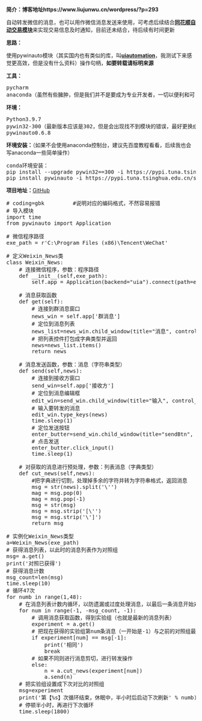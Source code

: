<!-- wp:paragraph {"fontSize":"medium"} -->
<p class="has-medium-font-size"><strong>简介：博客地址https://www.liujunwu.cn/wordpress/?p=293</strong></p></strong></p>
<!-- /wp:paragraph -->

<!-- wp:paragraph -->
<p>自动转发微信的消息，也可以用作微信消息发送来使用，可考虑后续结合<a href="https://www.liujunwu.cn/wordpress/?p=293"><strong>同花顺自动交易模块</strong></a>来实现交易信息及时通知，目前还未结合，待后续有时间更新</p>
<!-- /wp:paragraph -->

<!-- wp:paragraph -->
<p><strong>思路：</strong></p>
<!-- /wp:paragraph -->

<!-- wp:paragraph -->
<p>使用pywinauto模块（其实国内也有类似的库，叫<a href="https://github.com/yinkaisheng/Python-UIAutomation-for-Windows"><strong>uiautomation</strong></a>，我测试下来感觉更高效，但是没有什么资料）操作句柄，<strong><span class="has-inline-color has-luminous-vivid-orange-color">如要转载请标明来源</span></strong></p>
<!-- /wp:paragraph -->

<!-- wp:paragraph -->
<p><strong>工具：</strong></p>
<!-- /wp:paragraph -->

<!-- wp:preformatted -->
<pre id="block-687cf51d-5fa4-4ae8-ae2e-063b6e16f850" class="wp-block-preformatted">pycharm
anaconda（虽然有些臃肿，但是我们并不是要成为专业开发者，一切以便利和可复用为导向</pre>
<!-- /wp:preformatted -->

<!-- wp:paragraph -->
<p><strong>环境：</strong></p>
<!-- /wp:paragraph -->

<!-- wp:preformatted -->
<pre id="block-0d62f4de-9663-411b-88f1-1d5ef42eb1a7" class="wp-block-preformatted">Python3.9.7
pywin32-300（最新版本应该是302，但是会出现找不到模块的错误，最好更换成300或者之前的版本）
pywinauto0.6.8 </pre>
<!-- /wp:preformatted -->

<!-- wp:paragraph -->
<p><strong>环境安装：</strong>（如果不会使用anaconda控制台，建议先百度教程看看，后续我也会写anaconda一些简单操作）</p>
<!-- /wp:paragraph -->

<!-- wp:preformatted -->
<pre id="block-2146a025-5c8e-4c9a-95bd-0c9800bf99d0" class="wp-block-preformatted">conda环境安装：
pip install --upgrade pywin32==300 -i https://pypi.tuna.tsinghua.edu.cn/simple
pip install pywinauto -i https://pypi.tuna.tsinghua.edu.cn/simple</pre>
<!-- /wp:preformatted -->

<!-- wp:paragraph -->
<p><strong>项目地址：</strong><a href="https://github.com/please-call-119/weixinchat">GitHub</a></p>
<!-- /wp:paragraph -->

<!-- wp:syntaxhighlighter/code -->
<pre class="wp-block-syntaxhighlighter-code"># coding=gbk         #说明对应的编码格式，不然容易报错
# 导入模块
import time
from pywinauto import Application

# 微信程序路径
exe_path = r'C:\Program Files (x86)\Tencent\WeChat'

# 定义Weixin_News类
class Weixin_News:
    # 连接微信程序，参数：程序路径
    def __init__(self,exe_path):
        self.app = Application(backend="uia").connect(path=exe_path)

    # 消息获取函数
    def get(self):
        # 连接到群消息窗口
        news_win = self.app['群消息']
        # 定位到消息列表
        news_list=news_win.child_window(title="消息", control_type="List")
        # 把列表控件打包成字典类型并返回
        news=news_list.items()
        return news

    # 消息发送函数，参数：消息（字符串类型）
    def send(self,news):
        # 连接到接收方窗口
        send_win=self.app['接收方']
        # 定位到消息编辑框
        edit_win=send_win.child_window(title="输入", control_type="Edit")
        # 输入要转发的消息
        edit_win.type_keys(news)
        time.sleep(1)
        # 定位发送按钮
        enter_butter=send_win.child_window(title="sendBtn", control_type="Button")
        # 点击发送
        enter_butter.click_input()
        time.sleep(1)

    # 对获取的消息进行预处理，参数：列表消息（字典类型）
    def cut_news(self,news):
        #把字典进行切割，处理掉多余的字符并转为字符串格式，返回消息
        msg = str(news).split('\'')
        mag = msg.pop(0)
        mag = msg.pop(-1)
        msg = str(msg)
        msg = msg.strip('[\'')
        msg = msg.strip('\']')
        return msg

# 实例化Weixin_News类型
a=Weixin_News(exe_path)
# 获得消息列表，以此时的消息列表作为对照组
msg= a.get()
print('对照已获得')
# 获得消息计数
msg_count=len(msg)
time.sleep(10)
# 循环47次
for numb in range(1,48):
    # 在消息列表计数内循环，以防遗漏或过度处理消息，以最后一条消息开始对比，直至对照消息组和实验组消息相同
    for num in range(-1, -msg_count, -1):
        # 调用消息获取函数，得到实验组（也就是最新的消息列表）
        experiment = a.get()
        # 把现在获得的实验组第num条消息（一开始是-1）与之前的对照组最后一条消息进行对比，如果相同则没有新消息，直接跳出此次循环
        if experiment[num] == msg[-1]:
            print('相同')
            break
        # 如果不同则进行消息剪切，进行转发操作
        else:
            n = a.cut_news(experiment[num])
            a.send(n)
    # 把实验组设置成下次对比的对照组
    msg=experiment
    print('第【%s】次循环结束，休眠中，半小时后启动下次刷新' % numb)
    # 停顿半小时，再进行下次循环
    time.sleep(1800)
</pre>
<!-- /wp:syntaxhighlighter/code -->

<!-- wp:paragraph -->
<p></p>
<!-- /wp:paragraph -->
